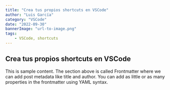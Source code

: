 ```yaml
---
title: "Crea tus propios shortcuts en VSCode"
author: "Luis García"
category: "VSCode"
date: "2022-09-30"
bannerImage: "url-to-image.png"
tags:
    - VSCode, shortcuts
---
```


## Crea tus propios shortcuts en VSCode

This is sample content. The section above is called Frontmatter where we can add post metadata like title and author. You can add as little or as many properties in the frontmatter using YAML syntax.